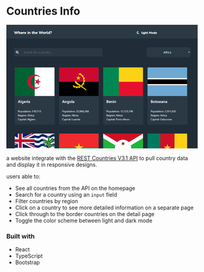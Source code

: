 # Countries Info

![Main-Page Dark-Mode](./public/images/Main-Page%20dark-mode.png)


a website integrate with the [REST Countries V3.1 API](https://restcountries.com/#api-endpoints-v3.1) to pull country data and display it in responsive designs.

users able to:

- See all countries from the API on the homepage
- Search for a country using an `input` field
- Filter countries by region
- Click on a country to see more detailed information on a separate page
- Click through to the border countries on the detail page
- Toggle the color scheme between light and dark mode 

### Built with
- React
- TypeScript
- Bootstrap
